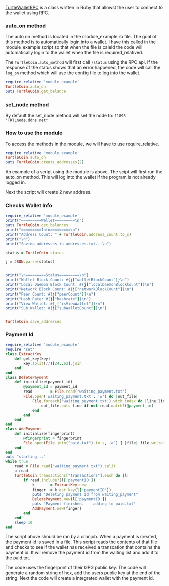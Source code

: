 <a href="https://github.com/Michael-Meade/TurtleWalletRPC">TurtleWalletRPC</a> is a class written in Ruby that allowst the user to connect to the wallet using RPC.

### auto_on method
The auto on method is located in the module_example.rb file. The goal of this method is to automatically login into a wallet. I have this called in the module_example script so that when the file is caleld the code
will automatically login to the wallet when the file is required_relatived. 

The `TurtleCoin.auto_method` will first call `/status` using the RPC api. If the response of the status shows that an error happened, the code will call the `log_on` method which will use the config file to log into the wallet. 



```ruby
require_relative 'module_example'
TurtleCoin.auto_on
puts TurtleCoin.get_balance
```

### set_node method

By default the set_node method will set the node to: `11898 "TRTLnode.ddns.net"`

### How to use the module
To access the methods in the module, we will have to use require_relative. 

```ruby
require_relative 'module_example'
TurtleCoin.auto_on
puts TurtleCoin.create_addresses(2)
```
An example of a script using the module is above. The scipt will first run the auto_on method. This will log into the wallet if the program is not already logged in.

Next the script will create 2 new address. 


### Checks Wallet Info
```ruby
require_relative 'module_example'
print("=========Wallet=========\n")
puts TurtleCoin.get_balances
print("=========Info=========\n")
print("Address Count: " + TurtleCoin.address_count.to_s)
print("\n")
print("Saving addresses in addresses.txt...\n")

status = TurtleCoin.status

j = JSON.parse(status)


print("\n=========Status=========\n")
print("Wallet Block Count: #{j["walletBlockCount"]}\n")
print("Local Daemon Block Count: #{j["localDaemonBlockCount"]}\n")
print("Network Block Count: #{j["networkBlockCount"]}\n")
print("Peer Count: #{j["peerCount"]}\n")
print("Hash Rate: #{j["hashrate"]}\n")
print("View Wallet: #{j["isViewWallet"]}\n")
print("Sub Wallet: #{j["subWalletCount"]}\n")


TurtleCoin.save_addresses
```

### Payment Id 
```ruby
require_relative 'module_example'
require 'set'
class ExtractKey
    def get_key(key)
        key.split(//)[24..63].join
    end
end
class DeletePayment
    def initialize(payment_id)
        @payment_id = payment_id
        read        = File.read("waiting_payment.txt")
        File.open('waiting_payment.txt', 'w') do |out_file|
            File.foreach('waiting_payment.txt').with_index do |line,line_number|
                out_file.puts line if not read.match?(@payment_id)
            end
        end
    end
end
class AddPayment
    def initialize(fingerprint)
        @fingerprint = fingerprint
        File.open(File.join("paid.txt").to_s, 'a') { |file| file.write("\n" + @fingerprint) }
    end
end
puts "starting..."
while true
    read = File.read("waiting_payment.txt").split
    p read
    TurtleCoin.transactions["transactions"].each do |l|
        if read.include?(l['paymentID'])
            k       = ExtractKey.new
            finger  = k.get_key(l['paymentID'])
            puts "Deleting payment id from waiting_payment"
            DeletePayment.new(l['paymentID'])
            puts "Payment finished. -- adding to paid.txt"
            AddPayment.new(finger)
        end
    end
    sleep 10
end
```
The script above should be ran by a cronjob. When a payment is created, the payment id is saved in a file. This script reads the contents of that file and checks to see if the wallet has received a transcation that contains the payment id. It wil remove the payment id from the waiting list and add it to the paid.txt.

The code uses the fingerprint of their GPG public key. The code will generate a random string of hex, add the users public key at the end of the string. Next the code will create a integrated wallet with the payment id. 


